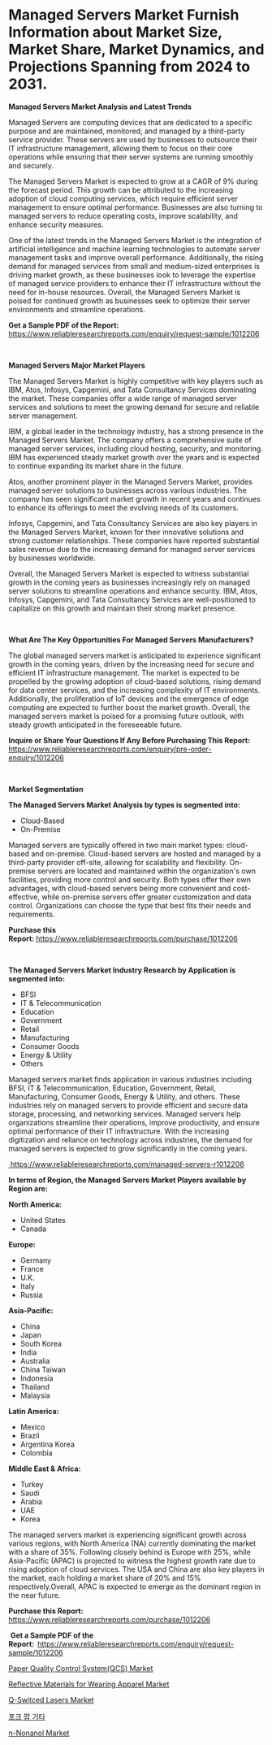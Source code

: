 <p><h1>Managed Servers Market Furnish Information about Market Size, Market Share, Market Dynamics, and Projections Spanning from 2024 to 2031.</h1></p><p><strong>Managed Servers Market Analysis and Latest Trends</strong></p>
<p><p>Managed Servers are computing devices that are dedicated to a specific purpose and are maintained, monitored, and managed by a third-party service provider. These servers are used by businesses to outsource their IT infrastructure management, allowing them to focus on their core operations while ensuring that their server systems are running smoothly and securely.</p><p>The Managed Servers Market is expected to grow at a CAGR of 9% during the forecast period. This growth can be attributed to the increasing adoption of cloud computing services, which require efficient server management to ensure optimal performance. Businesses are also turning to managed servers to reduce operating costs, improve scalability, and enhance security measures.</p><p>One of the latest trends in the Managed Servers Market is the integration of artificial intelligence and machine learning technologies to automate server management tasks and improve overall performance. Additionally, the rising demand for managed services from small and medium-sized enterprises is driving market growth, as these businesses look to leverage the expertise of managed service providers to enhance their IT infrastructure without the need for in-house resources. Overall, the Managed Servers Market is poised for continued growth as businesses seek to optimize their server environments and streamline operations.</p></p>
<p><strong>Get a Sample PDF of the Report:&nbsp;</strong> <a href="https://www.reliableresearchreports.com/enquiry/request-sample/1012206">https://www.reliableresearchreports.com/enquiry/request-sample/1012206</a></p>
<p>&nbsp;</p>
<p><strong>Managed Servers Major Market Players</strong></p>
<p><p>The Managed Servers Market is highly competitive with key players such as IBM, Atos, Infosys, Capgemini, and Tata Consultancy Services dominating the market. These companies offer a wide range of managed server services and solutions to meet the growing demand for secure and reliable server management.</p><p>IBM, a global leader in the technology industry, has a strong presence in the Managed Servers Market. The company offers a comprehensive suite of managed server services, including cloud hosting, security, and monitoring. IBM has experienced steady market growth over the years and is expected to continue expanding its market share in the future.</p><p>Atos, another prominent player in the Managed Servers Market, provides managed server solutions to businesses across various industries. The company has seen significant market growth in recent years and continues to enhance its offerings to meet the evolving needs of its customers.</p><p>Infosys, Capgemini, and Tata Consultancy Services are also key players in the Managed Servers Market, known for their innovative solutions and strong customer relationships. These companies have reported substantial sales revenue due to the increasing demand for managed server services by businesses worldwide.</p><p>Overall, the Managed Servers Market is expected to witness substantial growth in the coming years as businesses increasingly rely on managed server solutions to streamline operations and enhance security. IBM, Atos, Infosys, Capgemini, and Tata Consultancy Services are well-positioned to capitalize on this growth and maintain their strong market presence.</p></p>
<p>&nbsp;</p>
<p><strong>What Are The Key Opportunities For Managed Servers Manufacturers?</strong></p>
<p><p>The global managed servers market is anticipated to experience significant growth in the coming years, driven by the increasing need for secure and efficient IT infrastructure management. The market is expected to be propelled by the growing adoption of cloud-based solutions, rising demand for data center services, and the increasing complexity of IT environments. Additionally, the proliferation of IoT devices and the emergence of edge computing are expected to further boost the market growth. Overall, the managed servers market is poised for a promising future outlook, with steady growth anticipated in the foreseeable future.</p></p>
<p><strong>Inquire or Share Your Questions If Any Before Purchasing This Report:</strong> <a href="https://www.reliableresearchreports.com/enquiry/pre-order-enquiry/1012206">https://www.reliableresearchreports.com/enquiry/pre-order-enquiry/1012206</a></p>
<p>&nbsp;</p>
<p><strong>Market Segmentation</strong></p>
<p><strong>The Managed Servers Market Analysis by types is segmented into:</strong></p>
<p><ul><li>Cloud-Based</li><li>On-Premise</li></ul></p>
<p><p>Managed servers are typically offered in two main market types: cloud-based and on-premise. Cloud-based servers are hosted and managed by a third-party provider off-site, allowing for scalability and flexibility. On-premise servers are located and maintained within the organization's own facilities, providing more control and security. Both types offer their own advantages, with cloud-based servers being more convenient and cost-effective, while on-premise servers offer greater customization and data control. Organizations can choose the type that best fits their needs and requirements.</p></p>
<p><strong>Purchase this Report:&nbsp;</strong><a href="https://www.reliableresearchreports.com/purchase/1012206">https://www.reliableresearchreports.com/purchase/1012206</a></p>
<p>&nbsp;</p>
<p><strong>The Managed Servers Market Industry Research by Application is segmented into:</strong></p>
<p><ul><li>BFSI</li><li>IT & Telecommunication</li><li>Education</li><li>Government</li><li>Retail</li><li>Manufacturing</li><li>Consumer Goods</li><li>Energy & Utility</li><li>Others</li></ul></p>
<p><p>Managed servers market finds application in various industries including BFSI, IT & Telecommunication, Education, Government, Retail, Manufacturing, Consumer Goods, Energy & Utility, and others. These industries rely on managed servers to provide efficient and secure data storage, processing, and networking services. Managed servers help organizations streamline their operations, improve productivity, and ensure optimal performance of their IT infrastructure. With the increasing digitization and reliance on technology across industries, the demand for managed servers is expected to grow significantly in the coming years.</p></p>
<p><a href="https://www.reliableresearchreports.com/managed-servers-r1012206">&nbsp;https://www.reliableresearchreports.com/managed-servers-r1012206</a></p>
<p><strong>In terms of Region, the Managed Servers Market Players available by Region are:</strong></p>
<p>
    <p> <strong> North America: </strong>
        <ul>
            <li>United States</li>
            <li>Canada</li>
        </ul>
        </p> 
    <p> <strong> Europe: </strong>
        <ul>
            <li>Germany</li>
            <li>France</li>
            <li>U.K.</li>
            <li>Italy</li>
            <li>Russia</li>
        </ul>
        </p> 
    <p> <strong> Asia-Pacific: </strong>
        <ul>
            <li>China</li>
            <li>Japan</li>
            <li>South Korea</li>
            <li>India</li>
            <li>Australia</li>
            <li>China Taiwan</li>
            <li>Indonesia</li>
            <li>Thailand</li>
            <li>Malaysia</li>
        </ul>
        </p> 
    <p> <strong> Latin America: </strong>
        <ul>
            <li>Mexico</li>
            <li>Brazil</li>
            <li>Argentina Korea</li>
            <li>Colombia</li>
        </ul>
        </p> 
    <p> <strong> Middle East & Africa: </strong>
        <ul>
            <li>Turkey</li>
            <li>Saudi</li>
            <li>Arabia</li>
            <li>UAE</li>
            <li>Korea</li>
        </ul>
    </p>
    </p>
<p><p>The managed servers market is experiencing significant growth across various regions, with North America (NA) currently dominating the market with a share of 35%. Following closely behind is Europe with 25%, while Asia-Pacific (APAC) is projected to witness the highest growth rate due to rising adoption of cloud services. The USA and China are also key players in the market, each holding a market share of 20% and 15% respectively.Overall, APAC is expected to emerge as the dominant region in the near future.</p></p>
<p><strong>Purchase this Report: </strong><a href="https://www.reliableresearchreports.com/purchase/1012206">https://www.reliableresearchreports.com/purchase/1012206</a></p>
<p>&nbsp;<strong>Get a Sample PDF of the Report:&nbsp;&nbsp;</strong><a href="https://www.reliableresearchreports.com/enquiry/request-sample/1012206">https://www.reliableresearchreports.com/enquiry/request-sample/1012206</a></p>
<p><strong></strong></p>
<p><p><a href="https://view.publitas.com/reportprime-1/paper-quality-control-system-qcs-market-furnishes-information-on-market-share-market-trends-and-market-growth/">Paper Quality Control System(QCS) Market</a></p><p><a href="https://cute-banjo-8ca.notion.site/Reflective-Materials-for-Wearing-Apparel-Market-Insight-Market-Trends-Growth-Forecasted-from-2024-2a59165f9bdd4d8ebfe97863dc5eb9ee">Reflective Materials for Wearing Apparel Market</a></p><p><a href="https://www.linkedin.com/pulse/q-switced-lasers-market-outlook-industry-overview-forecast-2024-uuoye?trackingId=y443XBODWOAUwz3O%2BMDGEA%3D%3D">Q-Switced Lasers Market</a></p><p><a href="https://github.com/laholand/Market-Research-Report-List-3/blob/main/463594148728.md">포크 팝 기타</a></p><p><a href="https://issuu.com/reportprime-2/docs/n-nonanol-market-size-2030.pptx">n-Nonanol Market</a></p></p>